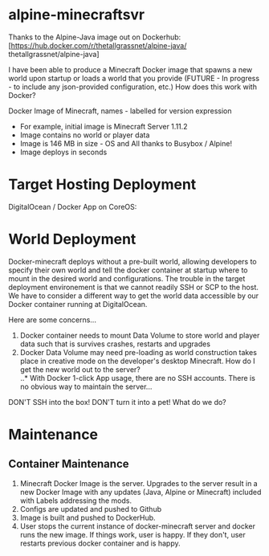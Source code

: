 # alpine-minecraftsvr

Thanks to the Alpine-Java image out on Dockerhub: [https://hub.docker.com/r/thetallgrassnet/alpine-java/ thetallgrassnet/alpine-java]

I have been able to produce a Minecraft Docker image that spawns a new world upon startup or loads a world that you provide (FUTURE - In progress - to include any json-provided configuration, etc.)  How does this work with Docker?

Docker Image of Minecraft, names  - labelled for version expression
* For example, initial image is Minecraft Server 1.11.2
* Image contains no world or player data
* Image is 146 MB in size - OS and All thanks to Busybox / Alpine!
* Image deploys in seconds



# Target Hosting Deployment
DigitalOcean / Docker App on CoreOS:

# World Deployment
Docker-minecraft deploys without a pre-built world, allowing developers to specify their own world and tell the docker container at startup where to mount in the desired world and configurations.  The trouble in the target deployment environement is that we cannot readily SSH or SCP to the host.  We have to consider a different way to get the world data accessible by our Docker container running at DigitalOcean.

Here are some concerns...
1. Docker container needs to mount Data Volume to store world and player data such that is survives crashes, restarts and upgrades
2.  Docker Data Volume may need pre-loading as world construction takes place in creative mode on the developer's desktop Minecraft.  How do I get the new world out to the server?  
..* With Docker 1-click App usage, there are no SSH accounts.  There is no obvious way to maintain the server...

DON'T  SSH into the box!  DON'T turn it into a pet!  What do we do?



# Maintenance
## Container Maintenance
1. Minecraft Docker Image is the server.  Upgrades to the server result in a new Docker Image with any updates (Java, Alpine or Minecraft) included with Labels addressing the mods.  
2. Configs are updated and pushed to Github
3. Image is built and pushed to DockerHub.
4. User stops the current instance of docker-minecraft server and docker runs the new image.  If things work, user is happy.  If they don't, user restarts previous docker container and is happy.
